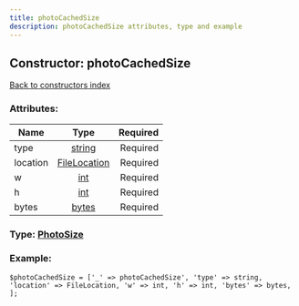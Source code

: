 ```yaml
---
title: photoCachedSize
description: photoCachedSize attributes, type and example
---
```

## Constructor: photoCachedSize  
[Back to constructors index](index.md)



### Attributes:

| Name     |    Type       | Required |
|----------|:-------------:|---------:|
|type|[string](../types/string.md) | Required|
|location|[FileLocation](../types/FileLocation.md) | Required|
|w|[int](../types/int.md) | Required|
|h|[int](../types/int.md) | Required|
|bytes|[bytes](../types/bytes.md) | Required|



### Type: [PhotoSize](../types/PhotoSize.md)


### Example:

```
$photoCachedSize = ['_' => photoCachedSize', 'type' => string, 'location' => FileLocation, 'w' => int, 'h' => int, 'bytes' => bytes, ];
```